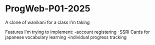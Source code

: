 # ProgWeb-P01-2025
A clone of wanikani for a class I'm taking

Features I'm trying to implement:
-account registering
-SSRI Cards for japanese vocabulary learning
-individual progress tracking
